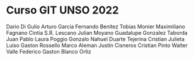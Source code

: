# Curso GIT UNSO 2022

Dario Di Gulio
Arturo Garcia
Fernando Benítez 
Tobias Monier
Maximiliano Fagnano
Cintia S.R. Lescano
Julian Moyano
Guadalupe Gonzalez
Taborda Juan Pablo
Laura Poggio
Gonzalo Nahuel Duarte
Tejerina Cristian
Julieta Luiso
Gaston Rossello
Marco Aleman
Justin Cisneros
Cristian Pinto
Walter Valle
Federico Gaston Blanco Ortiz
